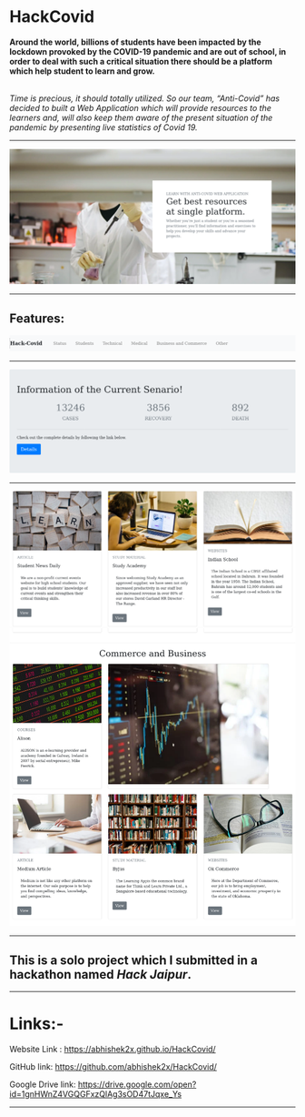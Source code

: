 # HackCovid


**Around the world, billions of students have been impacted by the lockdown provoked by the COVID-19 pandemic and are out of school, in order to deal with such a critical situation there should be a platform which help student to learn and grow.**<br/> <br/> 

*Time is precious, it should totally utilized. So our team, “Anti-Covid” has decided to built a Web Application which will provide resources to the learners and, will also keep them aware of the present situation of the pandemic by presenting live statistics of Covid 19.*

***

<img src="./readme_images/1.png">

***
## Features: 

<img src="./readme_images/5.png">

***

<img src="./readme_images/2.png">

***

<img src="./readme_images/3.png">

<img src="./readme_images/4.png">


***

## This is a solo project which I submitted in a hackathon named *Hack Jaipur*.

***

# Links:- 

Website Link : https://abhishek2x.github.io/HackCovid/

GitHub link: https://github.com/abhishek2x/HackCovid/

Google Drive link: 
https://drive.google.com/open?id=1gnHWnZ4VGQGFxzQlAg3sOD47tJqxe_Ys

***

